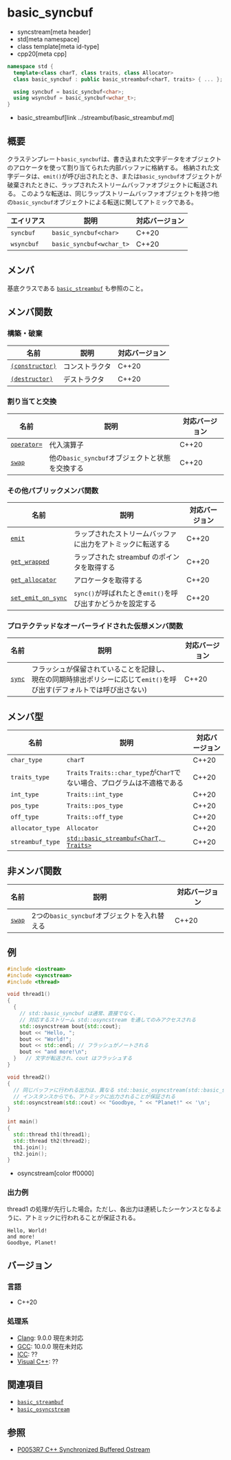 # basic_syncbuf
* syncstream[meta header]
* std[meta namespace]
* class template[meta id-type]
* cpp20[meta cpp]

```cpp
namespace std {
  template<class charT, class traits, class Allocator>
  class basic_syncbuf : public basic_streambuf<charT, traits> { ... };

  using syncbuf = basic_syncbuf<char>;
  using wsyncbuf = basic_syncbuf<wchar_t>;
}
```
* basic_streambuf[link ../streambuf/basic_streambuf.md]


## 概要
クラステンプレート`basic_syncbuf`は、書き込まれた文字データをオブジェクトのアロケータを使って割り当てられた内部バッファに格納する。
格納された文字データは、`emit()`が呼び出されたとき、または`basic_syncbuf`オブジェクトが破棄されたときに、ラップされたストリームバッファオブジェクトに転送される。
このような転送は、同じラップストリームバッファオブジェクトを持つ他の`basic_syncbuf`オブジェクトによる転送に関してアトミックである。

| エイリアス | 説明 | 対応バージョン |
|------------|------|----------------|
| `syncbuf`  | `basic_syncbuf<char>` | C++20 |
| `wsyncbuf` | `basic_syncbuf<wchar_t>` | C++20 |


## メンバ

基底クラスである [`basic_streambuf`](../streambuf/basic_streambuf.md) も参照のこと。

## メンバ関数
### 構築・破棄

| 名前            | 説明           | 対応バージョン |
|-----------------|----------------|----------------|
| [`(constructor)`](basic_syncbuf/op_constructor.md) | コンストラクタ | C++20 |
| [`(destructor)`](basic_syncbuf/op_destructor.md)   | デストラクタ   | C++20 |

### 割り当てと交換

| 名前            | 説明           | 対応バージョン |
|-----------------|----------------|----------------|
| [`operator=`](basic_syncbuf/op_assign.md) | 代入演算子 | C++20 |
| [`swap`](basic_syncbuf/swap.md.nolink) | 他の`basic_syncbuf`オブジェクトと状態を交換する | C++20 |

### その他パブリックメンバ関数

| 名前            | 説明           | 対応バージョン |
|-----------------|----------------|----------------|
| [`emit`](basic_syncbuf/emit.md.nolink) | ラップされたストリームバッファに出力をアトミックに転送する | C++20 |
| [`get_wrapped`](basic_syncbuf/get_wrapped.md.nolink) | ラップされた streambuf のポインタを取得する | C++20 |
| [`get_allocator`](basic_syncbuf/get_allocator.md.nolink) | アロケータを取得する | C++20 |
| [`set_emit_on_sync`](basic_syncbuf/set_emit_on_sync.md.nolink) | `sync()`が呼ばれたとき`emit()`を呼び出すかどうかを設定する | C++20 |

### プロテクテッドなオーバーライドされた仮想メンバ関数

| 名前            | 説明           | 対応バージョン |
|-----------------|----------------|----------------|
| [`sync`](basic_syncbuf/sync.md.nolink) | フラッシュが保留されていることを記録し、<br/>現在の同期時排出ポリシーに応じて`emit()`を呼び出す(デフォルトでは呼び出さない) | C++20 |

## メンバ型

| 名前            | 説明           | 対応バージョン |
|-----------------|----------------|----------------|
| `char_type` | `charT` | C++20 |
| `traits_type` | `Traits` `Traits::char_type`が`CharT`でない場合、プログラムは不適格である | C++20 |
| `int_type` | `Traits::int_type` | C++20 |
| `pos_type` | `Traits::pos_type` | C++20 |
| `off_type` | `Traits::off_type` | C++20 |
| `allocator_type` | `Allocator` | C++20 |
| `streambuf_type` | [`std::basic_streambuf<CharT, Traits>`](../streambuf/basic_streambuf.md) | C++20 |

## 非メンバ関数

| 名前            | 説明           | 対応バージョン |
|-----------------|----------------|----------------|
| [`swap`](basic_syncbuf/swap_free.md.nolink) | 2つの`basic_syncbuf`オブジェクトを入れ替える | C++20 |


## 例
```cpp example
#include <iostream>
#include <syncstream>
#include <thread>

void thread1()
{
  {
    // std::basic_syncbuf は通常、直接でなく、
    // 対応するストリーム std::osyncstream を通してのみアクセスされる
    std::osyncstream bout{std::cout};
    bout << "Hello, ";
    bout << "World!";
    bout << std::endl; // フラッシュがノートされる
    bout << "and more!\n";
  }   // 文字が転送され、cout はフラッシュする
}

void thread2()
{
  // 同じバッファに行われる出力は、異なる std::basic_osyncstream(std::basic_syncbuf) の
  // インスタンスからでも、アトミックに出力されることが保証される
  std::osyncstream(std::cout) << "Goodbye, " << "Planet!" << '\n';
}

int main()
{
  std::thread th1(thread1);
  std::thread th2(thread2);
  th1.join();
  th2.join();
}
```
* osyncstream[color ff0000]

### 出力例

thread1 の処理が先行した場合。ただし、各出力は連続したシーケンスとなるように、アトミックに行われることが保証される。

```
Hello, World!
and more!
Goodbye, Planet!
```


## バージョン
### 言語
- C++20

### 処理系
- [Clang](/implementation.md#clang): 9.0.0 現在未対応
- [GCC](/implementation.md#gcc): 10.0.0 現在未対応
- [ICC](/implementation.md#icc): ??
- [Visual C++](/implementation.md#visual_cpp): ??


## 関連項目
- [`basic_streambuf`](../streambuf/basic_streambuf.md)
- [`basic_osyncstream`](basic_osyncstream.md)


## 参照
- [P0053R7 C++ Synchronized Buffered Ostream](http://www.open-std.org/jtc1/sc22/wg21/docs/papers/2017/p0053r7.pdf)
